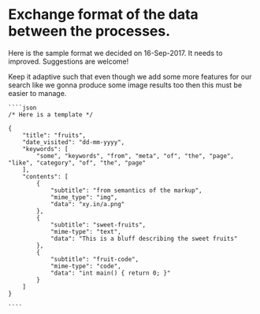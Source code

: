 # Exchange format of the data between the processes.

Here is the sample format we decided on 16-Sep-2017. It needs to improved. Suggestions are welcome!

Keep it adaptive such that even though we add some more features for our search like we gonna produce some image results too then this must be easier to manage.

    ````json
    /* Here is a template */

    {
        "title": "fruits",
        "date_visited": "dd-mm-yyyy",
        "keywords": [
            "some", "keywords", "from", "meta", "of", "the", "page", "like", "category", "of", "the", "page"
        ],
        "contents": [
            {
                "subtitle": "from semantics of the markup",
                "mime_type": "img",
                "data": "xy.in/a.png"
            },
            {
                "subtitle": "sweet-fruits",
                "mime-type": "text",
                "data": "This is a bluff describing the sweet fruits"
            },
            {
                "subtitle": "fruit-code",
                "mime-type": "code",
                "data": "int main() { return 0; }"
            }
        ]
    }

    ````